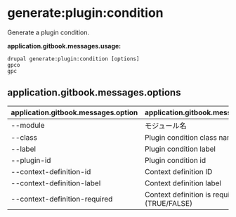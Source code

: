 # generate:plugin:condition
Generate a plugin condition.

**application.gitbook.messages.usage:**
```
drupal generate:plugin:condition [options]
gpco
gpc
```

## application.gitbook.messages.options
application.gitbook.messages.option | application.gitbook.messages.details
-------|-------------
--module | モジュール名
--class | Plugin condition class name
--label | Plugin condition label
--plugin-id | Plugin condition id
--context-definition-id | Context definition ID
--context-definition-label | Context definition label
--context-definition-required | Context definition is requiered (TRUE/FALSE)
